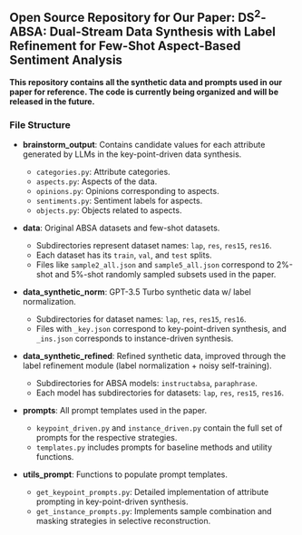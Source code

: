 ## Open Source Repository for Our Paper: DS$^2$-ABSA: Dual-Stream Data Synthesis with Label Refinement for Few-Shot Aspect-Based Sentiment Analysis

**This repository contains all the synthetic data and prompts used in our paper for reference. The code is currently being organized and will be released in the future.**


### File Structure

- **brainstorm_output**: Contains candidate values for each attribute generated by LLMs in the key-point-driven data synthesis.
    - `categories.py`: Attribute categories.
    - `aspects.py`: Aspects of the data.
    - `opinions.py`: Opinions corresponding to aspects.
    - `sentiments.py`: Sentiment labels for aspects.
    - `objects.py`: Objects related to aspects.

- **data**: Original ABSA datasets and few-shot datasets.
    - Subdirectories represent dataset names: `lap`, `res`, `res15`, `res16`.
    - Each dataset has its `train`, `val`, and `test` splits. 
    - Files like `sample2_all.json` and `sample5_all.json` correspond to 2%-shot and 5%-shot randomly sampled subsets used in the paper.

- **data_synthetic_norm**: GPT-3.5 Turbo synthetic data w/ label normalization.
    - Subdirectories for dataset names: `lap`, `res`, `res15`, `res16`.
    - Files with `_key.json` correspond to key-point-driven synthesis, and `_ins.json` corresponds to instance-driven synthesis.

- **data_synthetic_refined**: Refined synthetic data, improved through the label refinement module (label normalization + noisy self-training).
    - Subdirectories for ABSA models: `instructabsa`, `paraphrase`.
    - Each model has subdirectories for datasets: `lap`, `res`, `res15`, `res16`.

- **prompts**: All prompt templates used in the paper.
    - `keypoint_driven.py` and `instance_driven.py` contain the full set of prompts for the respective strategies.
    - `templates.py` includes prompts for baseline methods and utility functions.

- **utils_prompt**: Functions to populate prompt templates.
    - `get_keypoint_prompts.py`: Detailed implementation of attribute prompting in key-point-driven synthesis.
    - `get_instance_prompts.py`: Implements sample combination and masking strategies in selective reconstruction.
